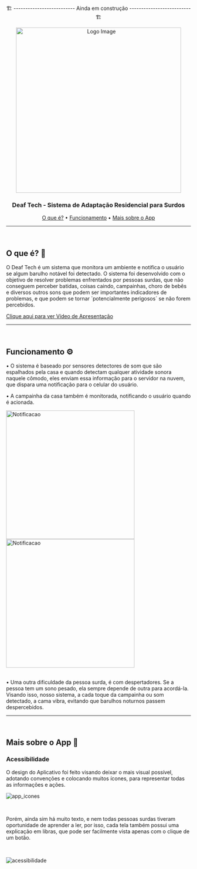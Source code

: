 <p align="center">🏗️ -------------------------- Ainda em construção -------------------------- 🏗️</p>

<!-- <h1 align="center">🔊 Deaf Tech 🧏</h1> --> 

<div align="center">
 <img src="https://github.com/MatheusAndrade23/Deaf_Tech/assets/84635540/c98eb6d9-848a-4e4b-97b5-9bf8771a6e5a" width="450px" alt="Logo Image"/>
</div> 

<!-- [![YoutubeVideo](http://img.youtube.com/vi/DXTmdkuJo0w&t/0.jpg)](http://www.youtube.com/watch?v=DXTmdkuJo0w&t) -->

<h3 align="center">Deaf Tech - Sistema de Adaptação Residencial para Surdos</h3>

<p align="center">
 <a href="#definicao">O que é?</a> •
 <a href="#funcionamento">Funcionamento</a> •
 <a href="#demo">Mais sobre o App</a>
</p>

---

<br/>

<h2 id="definicao">O que é? 🤔</h2>

<p> O Deaf Tech é um sistema que monitora um ambiente e notifica o usuário se algum barulho notável foi detectado. 
  O sistema foi desenvolvido com o objetivo de resolver problemas enfrentados por pessoas surdas, que não conseguem perceber 
  batidas, coisas caindo, campainhas, choro de bebês e diversos outros sons que podem ser importantes indicadores de problemas, 
  e que podem se tornar ´potencialmente perigosos´ se não forem percebidos. </p>
<p>
  <a href="http://www.youtube.com/watch?v=DXTmdkuJo0w&t">Clique aqui para ver Vídeo de Apresentação</a>
</p>

---

<br/>

<h2 id="funcionamento">Funcionamento ⚙️</h2>

  <p>• O sistema é baseado por sensores detectores de som que são espalhados pela casa e quando detectam qualquer atividade sonora naquele cômodo, 
   eles enviam essa informação para o servidor na nuvem, que dispara uma notificação para o celular do usuário.</p>

  <p>• A campainha da casa também é monitorada, notificando o usuário quando é acionada.</p>

<img src="https://github.com/MatheusAndrade23/Deaf_Tech/assets/84635540/29352db3-6e27-45eb-938b-51f29920c652" width="350px" alt="Notificacao"/>
<img src="https://github.com/MatheusAndrade23/Deaf_Tech/assets/84635540/2b8f0c98-85ec-4e50-9161-b0966a22e35a" width="350px" alt="Notificacao"/>

<br/>
<br/>
  
<p>• Uma outra dificuldade da pessoa surda, é com despertadores. Se a pessoa tem um sono pesado, ela sempre depende de outra para acordá-la. Visando isso,
  nosso sistema, a cada toque da campainha ou som detectado, a cama vibra, evitando que barulhos noturnos passem despercebidos.</p>

---

<br/>

<h2 id="demo">Mais sobre o App 📱</h2>

<h3>Acessibilidade</h3>

<p>O design do Aplicativo foi feito visando deixar o mais visual possível, adotando convenções e colocando muitos ícones, para representar todas as informações e ações.</p>

![app_icones](https://github.com/MatheusAndrade23/Deaf_Tech/assets/84635540/d2945e71-135f-4130-9d12-6258a88c7fcf)


<br/>

<p>Porém, ainda sim há muito texto, e nem todas pessoas surdas tiveram oportunidade de aprender a ler, por isso, cada tela também possui uma explicação em libras, que pode ser facilmente 
vista apenas com o clique de um botão.</p>

<br/>

![acessibilidade](https://github.com/MatheusAndrade23/Deaf_Tech/assets/84635540/fb8539f4-52fb-4327-889e-b901990df2d0)



  
